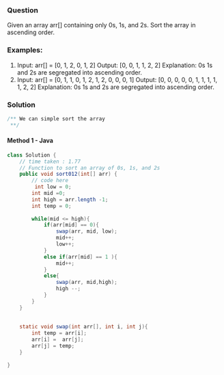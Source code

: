 ### Question
Given an array arr[] containing only 0s, 1s, and 2s. Sort the array in ascending order.

### Examples:

1. Input: arr[] = [0, 1, 2, 0, 1, 2]
Output: [0, 0, 1, 1, 2, 2]
Explanation: 0s 1s and 2s are segregated into ascending order.
2. Input: arr[] = [0, 1, 1, 0, 1, 2, 1, 2, 0, 0, 0, 1]
Output: [0, 0, 0, 0, 0, 1, 1, 1, 1, 1, 2, 2]
Explanation: 0s 1s and 2s are segregated into ascending order.

### Solution

```java
/** We can simple sort the array
 **/
```

#### Method 1 - Java
```java
class Solution {
    // time taken : 1.77
    // Function to sort an array of 0s, 1s, and 2s
    public void sort012(int[] arr) {
        // code here
         int low = 0;
        int mid =0;
        int high = arr.length -1;
        int temp = 0;
        
        while(mid <= high){
            if(arr[mid] == 0){
                swap(arr, mid, low);
                mid++;
                low++;
            }
            else if(arr[mid] == 1 ){
                mid++;
            }
            else{
                swap(arr, mid,high);
                high --;
            }
        }
    }
        
        
    static void swap(int arr[], int i, int j){
        int temp = arr[i];
        arr[i] =  arr[j];
        arr[j] = temp;
    }
    
}
```